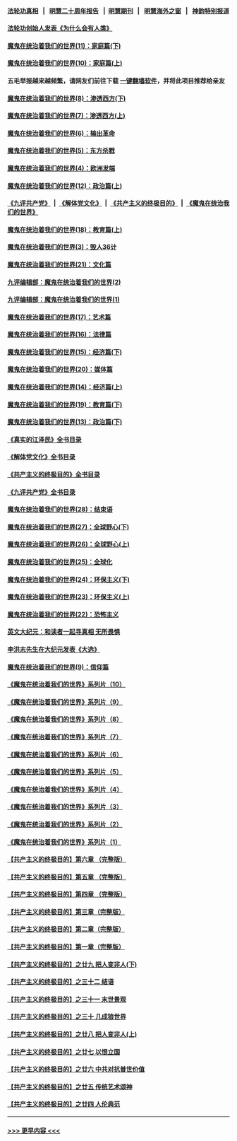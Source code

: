 #### [法轮功真相](https://github.com/gfw-breaker/truth/blob/master/README.md?t=0) &nbsp;&nbsp;|&nbsp;&nbsp; [明慧二十周年报告](https://github.com/gfw-breaker/mh-reports/blob/master/README.md?t=0) &nbsp;&nbsp;|&nbsp;&nbsp;[明慧期刊](https://github.com/gfw-breaker/mh-qikan) &nbsp;&nbsp;|&nbsp;&nbsp; [明慧海外之窗](https://github.com/gfw-breaker/mh-news/blob/master/README.md?t=0) &nbsp;&nbsp;|&nbsp;&nbsp; [神韵特别报道](https://github.com/gfw-breaker/mh-news/blob/master/shenyun.md?t=0)
#### [法轮功创始人发表《为什么会有人类》](../pages/nsc422/n13912117.md?t=02070343) 
#### [魔鬼在统治着我们的世界(11)：家庭篇(下)](../pages/nsc422/n10440961.md?t=02070343) 
#### [魔鬼在统治着我们的世界(10)：家庭篇(上)](../pages/nsc422/n10435448.md?t=02070343) 
#### 五毛举报越来越频繁，请网友们前往下载 [一键翻墙软件](https://github.com/gfw-breaker/ssr-accounts)，并将此项目推荐给亲友
#### [魔鬼在统治着我们的世界(8)：渗透西方(下)](../pages/nsc422/n10429603.md?t=02070343) 
#### [魔鬼在统治着我们的世界(7)：渗透西方(上)](../pages/nsc422/n10426013.md?t=02070343) 
#### [魔鬼在统治着我们的世界(6)：输出革命](../pages/nsc422/n10421536.md?t=02070343) 
#### [魔鬼在统治着我们的世界(5)：东方杀戮](../pages/nsc422/n10417707.md?t=02070343) 
#### [魔鬼在统治着我们的世界(4)：欧洲发端](../pages/nsc422/n10414890.md?t=02070343) 
#### [魔鬼在统治着我们的世界(12)：政治篇(上)](../pages/nsc422/n10444576.md?t=02070343) 
#### [《九评共产党》](https://github.com/begood0513/9ping.md/blob/master/README.md) &nbsp;|&nbsp; [《解体党文化》](../../../../jtdwh.md/blob/master/README.md)  &nbsp;|&nbsp; [《共产主义的终极目的》](../../../../gczydzjmd.md/blob/master/README.md) &nbsp;|&nbsp; [《魔鬼在统治我们的世界》](../../../../mgztzwmdsj.md/blob/master/README.md) 
#### [魔鬼在统治着我们的世界(18)：教育篇(上)](../pages/nsc422/n10526970.md?t=02070343) 
#### [魔鬼在统治着我们的世界(3)：毁人36计](../pages/nsc422/n10411583.md?t=02070343) 
#### [魔鬼在统治着我们的世界(21)：文化篇](../pages/nsc422/n10597706.md?t=02070343) 
#### [九评编辑部：魔鬼在统治着我们的世界(2)](../pages/nsc422/n10410036.md?t=02070343) 
#### [九评编辑部：魔鬼在统治着我们的世界(1)](../pages/nsc422/n10406825.md?t=02070343) 
#### [魔鬼在统治着我们的世界(17)：艺术篇](../pages/nsc422/n10499093.md?t=02070343) 
#### [魔鬼在统治着我们的世界(16)：法律篇](../pages/nsc422/n10485969.md?t=02070343) 
#### [魔鬼在统治着我们的世界(15)：经济篇(下)](../pages/nsc422/n10469975.md?t=02070343) 
#### [魔鬼在统治着我们的世界(20)：媒体篇](../pages/nsc422/n10586579.md?t=02070343) 
#### [魔鬼在统治着我们的世界(14)：经济篇(上)](../pages/nsc422/n10457370.md?t=02070343) 
#### [魔鬼在统治着我们的世界(19)：教育篇(下)](../pages/nsc422/n10564808.md?t=02070343) 
#### [魔鬼在统治着我们的世界(13)：政治篇(下)](../pages/nsc422/n10448270.md?t=02070343) 
#### [《真实的江泽民》全书目录](../pages/nsc422/n13721399.md?t=02070343) 
#### [《解体党文化》全书目录](../pages/nsc422/n13721157.md?t=02070343) 
#### [《共产主义的终极目的》全书目录](../pages/nsc422/n13721048.md?t=02070343) 
#### [《九评共产党》全书目录](../pages/nsc422/n13708085.md?t=02070343) 
#### [魔鬼在统治着我们的世界(28)：结束语](../pages/nsc422/n10936246.md?t=02070343) 
#### [魔鬼在统治着我们的世界(27)：全球野心(下)](../pages/nsc422/n10928319.md?t=02070343) 
#### [魔鬼在统治着我们的世界(26)：全球野心(上)](../pages/nsc422/n10900318.md?t=02070343) 
#### [魔鬼在统治着我们的世界(25)：全球化](../pages/nsc422/n10788205.md?t=02070343) 
#### [魔鬼在统治着我们的世界(24)：环保主义(下)](../pages/nsc422/n10695307.md?t=02070343) 
#### [魔鬼在统治着我们的世界(23)：环保主义(上)](../pages/nsc422/n10688613.md?t=02070343) 
#### [魔鬼在统治着我们的世界(22)：恐怖主义](../pages/nsc422/n10614727.md?t=02070343) 
#### [英文大纪元：和读者一起寻真相 无所畏惧](../pages/nsc422/n12542027.md?t=02070343) 
#### [李洪志先生在大纪元发表《大选》](../pages/nsc422/n12534746.md?t=02070343) 
#### [魔鬼在统治着我们的世界(9)：信仰篇](../pages/nsc422/n10432159.md?t=02070343) 
#### [《魔鬼在统治着我们的世界》系列片（10）](../pages/nsc422/n12292670.md?t=02070343) 
#### [《魔鬼在统治着我们的世界》系列片（9）](../pages/nsc422/n12290859.md?t=02070343) 
#### [《魔鬼在统治着我们的世界》系列片（8）](../pages/nsc422/n12287445.md?t=02070343) 
#### [《魔鬼在统治着我们的世界》系列片（7）](../pages/nsc422/n12283425.md?t=02070343) 
#### [《魔鬼在统治着我们的世界》系列片（6）](../pages/nsc422/n12282314.md?t=02070343) 
#### [《魔鬼在统治着我们的世界》系列片（5）](../pages/nsc422/n12281419.md?t=02070343) 
#### [《魔鬼在统治着我们的世界》系列片（4）](../pages/nsc422/n12274024.md?t=02070343) 
#### [《魔鬼在统治着我们的世界》系列片（3）](../pages/nsc422/n12271322.md?t=02070343) 
#### [《魔鬼在统治着我们的世界》系列片（2）](../pages/nsc422/n12269049.md?t=02070343) 
#### [《魔鬼在统治着我们的世界》系列片（1）](../pages/nsc422/n12267575.md?t=02070343) 
#### [【共产主义的终极目的】第六章 （完整版）](../pages/nsc422/n11428913.md?t=02070343) 
#### [【共产主义的终极目的】第五章 （完整版）](../pages/nsc422/n11428912.md?t=02070343) 
#### [【共产主义的终极目的】第四章 （完整版）](../pages/nsc422/n11428907.md?t=02070343) 
#### [【共产主义的终极目的】第三章（完整版）](../pages/nsc422/n11428848.md?t=02070343) 
#### [【共产主义的终极目的】第二章（完整版）](../pages/nsc422/n11428831.md?t=02070343) 
#### [【共产主义的终极目的】第一章（完整版）](../pages/nsc422/n11417651.md?t=02070343) 
#### [【共产主义的终极目的】之廿九 把人变非人(下)](../pages/nsc422/n11344140.md?t=02070343) 
#### [【共产主义的终极目的】之三十二 结语](../pages/nsc422/n11360535.md?t=02070343) 
#### [【共产主义的终极目的】之三十一 末世景观](../pages/nsc422/n11351129.md?t=02070343) 
#### [【共产主义的终极目的】之三十 几成狼世界](../pages/nsc422/n11348280.md?t=02070343) 
#### [【共产主义的终极目的】之廿八 把人变非人(上)](../pages/nsc422/n11340492.md?t=02070343) 
#### [【共产主义的终极目的】之廿七 以恨立国](../pages/nsc422/n11336944.md?t=02070343) 
#### [【共产主义的终极目的】之廿六 中共对抗普世价值](../pages/nsc422/n11324785.md?t=02070343) 
#### [【共产主义的终极目的】之廿五 传统艺术颂神](../pages/nsc422/n11296396.md?t=02070343) 
#### [【共产主义的终极目的】之廿四 人伦典范](../pages/nsc422/n11296397.md?t=02070343) 

----
#### [ >>> 更早内容 <<< ](../indexes/nsc422-earlier.md)
